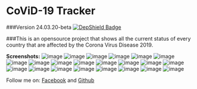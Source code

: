 # CoViD-19 Tracker
###Version 24.03.20-beta
[![DepShield Badge](https://depshield.sonatype.org/badges/SnoopyCodeX/repository/depshield.svg)](https://depshield.github.io)

###This is an opensource project that shows all the current status of every country that are affected by the Corona Virus Disease 2019.

 **Screenshots:** 
![image](https://raw.githubusercontent.com/SnoopyCodeX/covid19tracker/master/screenshots/Screenshot_20200330-193416.png)
![image](https://raw.githubusercontent.com/SnoopyCodeX/covid19tracker/master/screenshots/Screenshot_20200330-193437.png)
![image](https://raw.githubusercontent.com/SnoopyCodeX/covid19tracker/master/screenshots/Screenshot_20200330-193440.png)
![image](https://raw.githubusercontent.com/SnoopyCodeX/covid19tracker/master/screenshots/Screenshot_20200330-193452.png)
![image](https://raw.githubusercontent.com/SnoopyCodeX/covid19tracker/master/screenshots/Screenshot_20200330-193518.png)
![image](https://raw.githubusercontent.com/SnoopyCodeX/covid19tracker/master/screenshots/Screenshot_20200330-193522.png)
![image](https://raw.githubusercontent.com/SnoopyCodeX/covid19tracker/master/screenshots/Screenshot_20200330-193534.png)
![image](https://raw.githubusercontent.com/SnoopyCodeX/covid19tracker/master/screenshots/Screenshot_20200330-193540.png)
![image](https://raw.githubusercontent.com/SnoopyCodeX/covid19tracker/master/screenshots/Screenshot_20200330-193543.png)
![image](https://raw.githubusercontent.com/SnoopyCodeX/covid19tracker/master/screenshots/Screenshot_20200330-193606.png)
![image](https://raw.githubusercontent.com/SnoopyCodeX/covid19tracker/master/screenshots/Screenshot_20200330-193612.png)
![image](https://raw.githubusercontent.com/SnoopyCodeX/covid19tracker/master/screenshots/Screenshot_20200330-193621.png)
![image](https://raw.githubusercontent.com/SnoopyCodeX/covid19tracker/master/screenshots/Screenshot_20200330-193626.png)
![image](https://raw.githubusercontent.com/SnoopyCodeX/covid19tracker/master/screenshots/Screenshot_20200330-193643.png)
![image](https://raw.githubusercontent.com/SnoopyCodeX/covid19tracker/master/screenshots/Screenshot_20200330-193651.png)
![image](https://raw.githubusercontent.com/SnoopyCodeX/covid19tracker/master/screenshots/Screenshot_20200330-193703.png)
![image](https://raw.githubusercontent.com/SnoopyCodeX/covid19tracker/master/screenshots/Screenshot_20200330-193706.png)
![image](https://raw.githubusercontent.com/SnoopyCodeX/covid19tracker/master/screenshots/Screenshot_20200330-193721.png)
![image](https://raw.githubusercontent.com/SnoopyCodeX/covid19tracker/master/screenshots/Screenshot_20200330-193723.png)
![image](https://raw.githubusercontent.com/SnoopyCodeX/covid19tracker/master/screenshots/Screenshot_20200330-193734.png)
![image](https://raw.githubusercontent.com/SnoopyCodeX/covid19tracker/master/screenshots/Screenshot_20200330-193738.png)
![image](https://raw.githubusercontent.com/SnoopyCodeX/covid19tracker/master/screenshots/Screenshot_20200330-193752.png)

Follow me on: 
[Facebook](https://www.facebook.com/johnroy.calimlim) and 
[Github](https://www.github.com/SnoopyCodeX)
